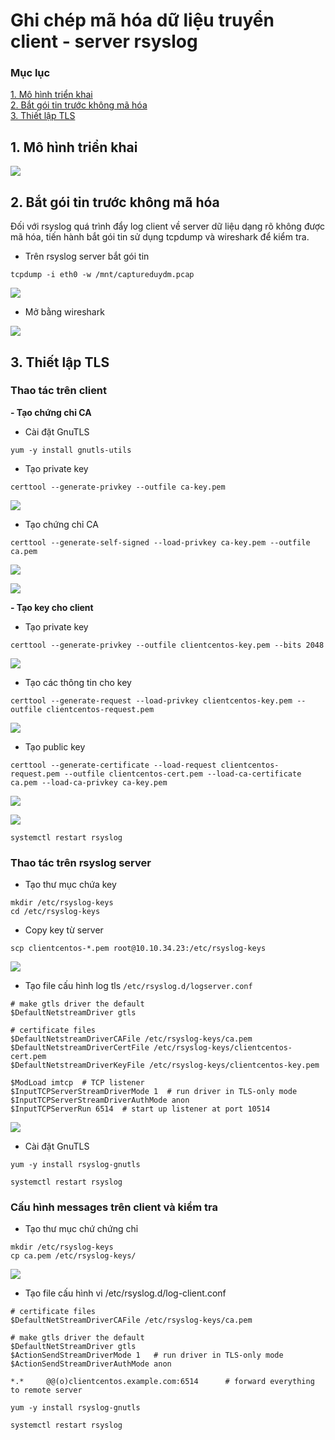 # Ghi chép mã hóa dữ liệu truyển client - server rsyslog

### Mục lục

[1. Mô hình triển khai](#mohinh)<br>
[2. Bắt gói tin trước không mã hóa](#goitinkhongmahoa)<br>
[3. Thiết lập TLS](#tls)<br>



<a name="mohinh"></a>
## 1. Mô hình triển khai

![](../images/tls-rsyslog/topo.png)

<a name="goitinkhongmahoa"></a>
## 2. Bắt gói tin trước không mã hóa

Đối với rsyslog quá trình đẩy log client về server dữ liệu dạng rõ không được mã hóa, tiến hành bắt gói tin sử dụng tcpdump và wireshark để kiểm tra.

- Trên rsyslog server bắt gói tin

```
tcpdump -i eth0 -w /mnt/captureduydm.pcap
```

![](../images/tls-rsyslog/Screenshot_846.png)

- Mở bằng wireshark

![](../images/tls-rsyslog/Screenshot_847.png)

<a name="tls"></a>
## 3. Thiết lập TLS

### Thao tác trên client

**- Tạo chứng chỉ CA**

+ Cài đặt GnuTLS

```
yum -y install gnutls-utils
```

+ Tạo  private key

```
certtool --generate-privkey --outfile ca-key.pem
```
![](../images/tls-rsyslog/Screenshot_848.png)


+ Tạo chứng chỉ CA

```
certtool --generate-self-signed --load-privkey ca-key.pem --outfile ca.pem
```
![](../images/tls-rsyslog/Screenshot_849.png)

![](../images/tls-rsyslog/Screenshot_850.png)

**- Tạo key cho client**

+ Tạo private key

```
certtool --generate-privkey --outfile clientcentos-key.pem --bits 2048
```

![](../images/tls-rsyslog/Screenshot_851.png)


+ Tạo các thông tin cho key

```
certtool --generate-request --load-privkey clientcentos-key.pem --outfile clientcentos-request.pem
```

![](../images/tls-rsyslog/Screenshot_852.png)

+ Tạo public key

```
certtool --generate-certificate --load-request clientcentos-request.pem --outfile clientcentos-cert.pem --load-ca-certificate ca.pem --load-ca-privkey ca-key.pem
```

![](../images/tls-rsyslog/Screenshot_853.png)

![](../images/tls-rsyslog/Screenshot_854.png)


```
systemctl restart rsyslog
```

### Thao tác trên rsyslog server

- Tạo thư mục chứa key

```
mkdir /etc/rsyslog-keys
cd /etc/rsyslog-keys
```

- Copy key từ server

```
scp clientcentos-*.pem root@10.10.34.23:/etc/rsyslog-keys
```

![](../images/tls-rsyslog/Screenshot_855.png)

- Tạo file cấu hình log tls `/etc/rsyslog.d/logserver.conf`

```
# make gtls driver the default
$DefaultNetstreamDriver gtls

# certificate files
$DefaultNetstreamDriverCAFile /etc/rsyslog-keys/ca.pem
$DefaultNetstreamDriverCertFile /etc/rsyslog-keys/clientcentos-cert.pem
$DefaultNetstreamDriverKeyFile /etc/rsyslog-keys/clientcentos-key.pem

$ModLoad imtcp  # TCP listener
$InputTCPServerStreamDriverMode 1  # run driver in TLS-only mode
$InputTCPServerStreamDriverAuthMode anon
$InputTCPServerRun 6514  # start up listener at port 10514
```

![](../images/tls-rsyslog/Screenshot_856.png)

- Cài đặt GnuTLS

```
yum -y install rsyslog-gnutls
```

```
systemctl restart rsyslog
```

### Cấu hình messages trên client và kiểm tra

- Tạo thư mục chứ chứng chỉ

```
mkdir /etc/rsyslog-keys
cp ca.pem /etc/rsyslog-keys/
```

![](../images/tls-rsyslog/Screenshot_857.png)

- Tạo file cấu hình vi /etc/rsyslog.d/log-client.conf

```
# certificate files
$DefaultNetStreamDriverCAFile /etc/rsyslog-keys/ca.pem

# make gtls driver the default
$DefaultNetStreamDriver gtls
$ActionSendStreamDriverMode 1	# run driver in TLS-only mode
$ActionSendStreamDriverAuthMode anon

*.*     @@(o)clientcentos.example.com:6514		# forward everything to remote server
```

```
yum -y install rsyslog-gnutls
```

```
systemctl restart rsyslog
```
























